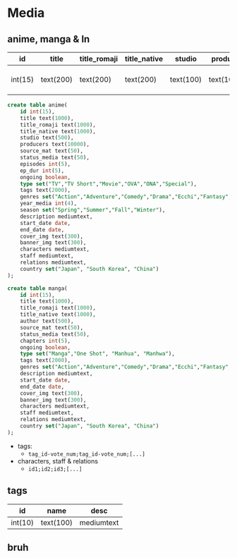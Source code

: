 # Media

## anime, manga & ln

|id|title|title_romaji|title_native|studio|producers|source_mat|status_media|episodes|ep_dur|type|tags|genres|year_media|season|description|start_date|end_date|cover_img|banner_img|
|---|---|---|---|---|---|---|---|---|---|---|---|---|---|---|---|---|---|---|---|
|int(15)|text(200)|text(200)|text(200)|text(100)|text(10000)|text(50)|text(50)|int(5)|int(5)|set("TV","TV Short","Movie","OVA","ONA","Special")|text(2000)|set("Action","Adventure","Comedy","Drama","Ecchi","Fantasy","Horror","Hentai","Mahou Shoujo","Mecha","Music","Mystery","Psychological","Romance","Sci-Fi","Slice of Life","Sports","Supernatural","Thriller")|int(4)|set("Spring","Summer","Fall","Winter")|mediumtext|date|date|text(300)|text(300)|

```sql
create table anime(
	id int(15),
    title text(1000),
    title_romaji text(1000),
    title_native text(1000),
    studio text(500),
    producers text(10000),
    source_mat text(50),
    status_media text(50),
    episodes int(5),
    ep_dur int(5),
    ongoing boolean,
    type set("TV","TV Short","Movie","OVA","ONA","Special"),
    tags text(2000),
    genres set("Action","Adventure","Comedy","Drama","Ecchi","Fantasy","Horror","Hentai","Mahou Shoujo","Mecha","Music","Mystery","Psychological","Romance","Sci-Fi","Slice of Life","Sports","Supernatural","Thriller"),
    year_media int(4),
   	season set("Spring","Summer","Fall","Winter"),
    description mediumtext,
    start_date date,
    end_date date,
    cover_img text(300),
    banner_img text(300),
    characters mediumtext,
    staff mediumtext,
    relations mediumtext,
    country set("Japan", "South Korea", "China")
);

create table manga(
	id int(15),
    title text(1000),
    title_romaji text(1000),
    title_native text(1000),
    author text(500),
    source_mat text(50),
    status_media text(50),
    chapters int(5),
    ongoing boolean,
    type set("Manga","One Shot", "Manhua", "Manhwa"),
    tags text(2000),
    genres set("Action","Adventure","Comedy","Drama","Ecchi","Fantasy","Horror","Hentai","Mahou Shoujo","Mecha","Music","Mystery","Psychological","Romance","Sci-Fi","Slice of Life","Sports","Supernatural","Thriller"),
    description mediumtext,
    start_date date,
    end_date date,
    cover_img text(300),
    banner_img text(300),
    characters mediumtext,
    staff mediumtext,
    relations mediumtext,
    country set("Japan", "South Korea", "China")
);
```

- tags:
    - `tag_id-vote_num;tag_id-vote_num;[...]`
- characters, staff & relations
    - `id1;id2;id3;[...]`

## tags

|id|name|desc|
|---|---|---|
|int(10)|text(100)|mediumtext|

## bruh